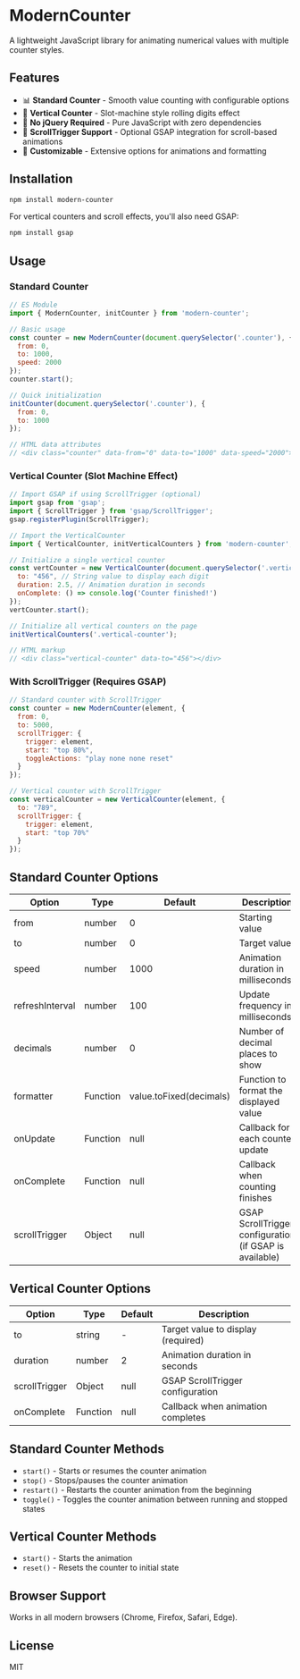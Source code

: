 # ModernCounter

A lightweight JavaScript library for animating numerical values with multiple counter styles.

## Features

- 📊 **Standard Counter** - Smooth value counting with configurable options
- 🔢 **Vertical Counter** - Slot-machine style rolling digits effect
- 📱 **No jQuery Required** - Pure JavaScript with zero dependencies
- 📜 **ScrollTrigger Support** - Optional GSAP integration for scroll-based animations
- 🎨 **Customizable** - Extensive options for animations and formatting

## Installation

```bash
npm install modern-counter
```

For vertical counters and scroll effects, you'll also need GSAP:

```bash
npm install gsap
```

## Usage

### Standard Counter

```javascript
// ES Module
import { ModernCounter, initCounter } from 'modern-counter';

// Basic usage
const counter = new ModernCounter(document.querySelector('.counter'), {
  from: 0,
  to: 1000,
  speed: 2000
});
counter.start();

// Quick initialization
initCounter(document.querySelector('.counter'), {
  from: 0,
  to: 1000
});

// HTML data attributes
// <div class="counter" data-from="0" data-to="1000" data-speed="2000"></div>
```

### Vertical Counter (Slot Machine Effect)

```javascript
// Import GSAP if using ScrollTrigger (optional)
import gsap from 'gsap';
import { ScrollTrigger } from 'gsap/ScrollTrigger';
gsap.registerPlugin(ScrollTrigger);

// Import the VerticalCounter
import { VerticalCounter, initVerticalCounters } from 'modern-counter';

// Initialize a single vertical counter
const vertCounter = new VerticalCounter(document.querySelector('.vertical-counter'), {
  to: "456", // String value to display each digit
  duration: 2.5, // Animation duration in seconds
  onComplete: () => console.log('Counter finished!')
});
vertCounter.start();

// Initialize all vertical counters on the page
initVerticalCounters('.vertical-counter');

// HTML markup
// <div class="vertical-counter" data-to="456"></div>
```

### With ScrollTrigger (Requires GSAP)

```javascript
// Standard counter with ScrollTrigger
const counter = new ModernCounter(element, {
  from: 0,
  to: 5000,
  scrollTrigger: {
    trigger: element,
    start: "top 80%",
    toggleActions: "play none none reset"
  }
});

// Vertical counter with ScrollTrigger
const verticalCounter = new VerticalCounter(element, {
  to: "789",
  scrollTrigger: {
    trigger: element,
    start: "top 70%"
  }
});
```

## Standard Counter Options

| Option | Type | Default | Description |
|--------|------|---------|-------------|
| from | number | 0 | Starting value |
| to | number | 0 | Target value |
| speed | number | 1000 | Animation duration in milliseconds |
| refreshInterval | number | 100 | Update frequency in milliseconds |
| decimals | number | 0 | Number of decimal places to show |
| formatter | Function | value.toFixed(decimals) | Function to format the displayed value |
| onUpdate | Function | null | Callback for each counter update |
| onComplete | Function | null | Callback when counting finishes |
| scrollTrigger | Object | null | GSAP ScrollTrigger configuration (if GSAP is available) |

## Vertical Counter Options

| Option | Type | Default | Description |
|--------|------|---------|-------------|
| to | string | - | Target value to display (required) |
| duration | number | 2 | Animation duration in seconds |
| scrollTrigger | Object | null | GSAP ScrollTrigger configuration |
| onComplete | Function | null | Callback when animation completes |

## Standard Counter Methods

- `start()` - Starts or resumes the counter animation
- `stop()` - Stops/pauses the counter animation
- `restart()` - Restarts the counter animation from the beginning
- `toggle()` - Toggles the counter animation between running and stopped states

## Vertical Counter Methods

- `start()` - Starts the animation
- `reset()` - Resets the counter to initial state

## Browser Support

Works in all modern browsers (Chrome, Firefox, Safari, Edge).

## License

MIT
